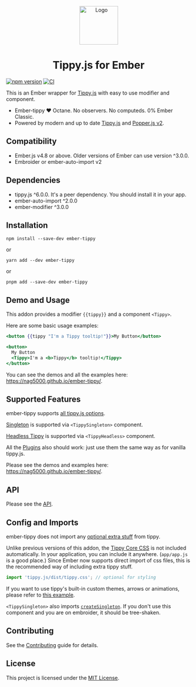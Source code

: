 <div align="center">
  <img src="https://github.com/nag5000/ember-tippy/raw/master/logo.svg" alt="Logo" height="105">
</div>

<div align="center">
  <h1>Tippy.js for Ember</h1>
</div>

[![npm version](https://badge.fury.io/js/ember-tippy.svg)](https://badge.fury.io/js/ember-tippy)
[![CI](https://github.com/nag5000/ember-tippy/actions/workflows/ci.yml/badge.svg?branch=master&event=push)](https://github.com/nag5000/ember-tippy/actions/workflows/ci.yml)

This is an Ember wrapper for [Tippy.js](https://github.com/atomiks/tippyjs) with easy to use
modifier and component.

- Ember-tippy ❤️ Octane. No observers. No computeds. 0% Ember Classic.
- Powered by modern and up to date [Tippy.js](https://github.com/atomiks/tippyjs) and [Popper.js v2](https://popper.js.org/).

## Compatibility

- Ember.js v4.8 or above. Older versions of Ember can use version ^3.0.0.
- Embroider or ember-auto-import v2

## Dependencies

- tippy.js ^6.0.0. It's a peer dependency. You should install it in your app.
- ember-auto-import ^2.0.0
- ember-modifier ^3.0.0

## Installation

```
npm install --save-dev ember-tippy
```

or

```
yarn add --dev ember-tippy
```

or

```
pnpm add --save-dev ember-tippy
```

## Demo and Usage

This addon provides a modifier `{{tippy}}` and a component `<Tippy>`.

Here are some basic usage examples:

```hbs
<button {{tippy "I'm a Tippy tooltip!"}}>My Button</button>
```

```hbs
<button>
  My Button
  <Tippy>I'm a <b>Tippy</b> tooltip!</Tippy>
</button>
```

You can see the demos and all the examples here: https://nag5000.github.io/ember-tippy/.

## Supported Features

ember-tippy supports [all tippy.js options](https://atomiks.github.io/tippyjs/v6/all-props/).

[Singleton](https://atomiks.github.io/tippyjs/v6/addons/#singleton) is supported via
`<TippySingleton>` component.

[Headless Tippy](https://atomiks.github.io/tippyjs/v6/headless-tippy/) is supported via
`<TippyHeadless>` component.

All the [Plugins](https://atomiks.github.io/tippyjs/v6/plugins/) also should work:
just use them the same way as for vanilla tippy.js.

Please see the demos and examples here: https://nag5000.github.io/ember-tippy/.

## API

Please see the [API](API.md).

## Config and Imports

ember-tippy does not import any
[optional extra stuff](https://atomiks.github.io/tippyjs/v6/getting-started/#optional-extra-imports)
from tippy.

Unlike previous versions of this addon, the
[Tippy Core CSS](https://atomiks.github.io/tippyjs/v6/getting-started/#1-package-manager) is not included automatically. In your application, you can include it anywhere.
(`app/app.js` is a good place.) Since Ember now supports direct import of css files, this is the recommended way of including extra tippy stuff.

```js
import 'tippy.js/dist/tippy.css'; // optional for styling
```

If you want to use tippy's built-in custom themes, arrows or animations, please refer to
[this example](https://nag5000.github.io/ember-tippy/#themes).

`<TippySingleton>` also imports
[`createSingleton`](https://atomiks.github.io/tippyjs/v6/addons/#singleton).
If you don't use this component and you are on embroider, it should be tree-shaken.

## Contributing

See the [Contributing](CONTRIBUTING.md) guide for details.

## License

This project is licensed under the [MIT License](LICENSE.md).
